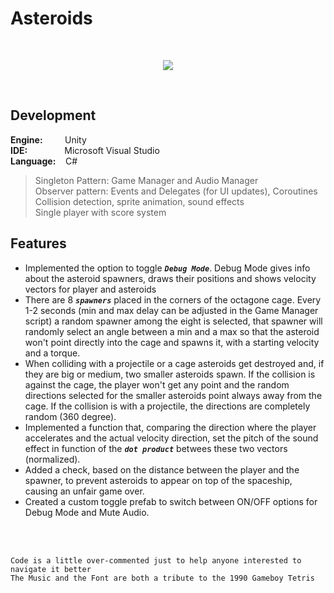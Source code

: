 # Asteroids
<br/>
<p align="center">
  <img src="http://emanuelecarrino.altervista.org/images/portfolio/asteroid_1600x900.png" />
</p>
<br/>

## Development
**Engine:** &nbsp;&nbsp;&nbsp;&nbsp;&nbsp;&nbsp;&nbsp; Unity  
**IDE:** &nbsp;&nbsp;&nbsp;&nbsp;&nbsp;&nbsp;&nbsp;&nbsp;&nbsp;&nbsp;&nbsp;&nbsp;&nbsp; Microsoft Visual Studio  
**Language:** &nbsp;&nbsp; C#
<br/>
> Singleton Pattern: Game Manager and Audio Manager  
> Observer pattern: Events and Delegates (for UI updates), Coroutines  
> Collision detection, sprite animation, sound effects  
> Single player with score system  

## Features
* Implemented the option to toggle  ***`Debug Mode`***. Debug Mode gives info about the asteroid spawners, draws their positions and shows velocity vectors for player and asteroids  
* There are 8 ***`spawners`*** placed in the corners of the octagone cage. Every 1-2 seconds (min and max delay can be adjusted in the Game Manager script) a random spawner among the eight is selected, that spawner will randomly select an angle between a min and a max so that the asteroid won't point directly into the cage and spawns it, with a starting velocity and a torque.  
* When colliding with a projectile or a cage asteroids get destroyed and, if they are big or medium, two smaller asteroids spawn. If the collision is against the cage, the player won't get any point and the random directions selected for the smaller asteroids point always away from the cage. If the collision is with a projectile, the directions are completely random (360 degree).  
* Implemented a function that, comparing the direction where the player accelerates and the actual velocity direction, set the pitch of the sound effect in function of the ***`dot product`*** betwees these two vectors (normalized).  
* Added a check, based on the distance between the player and the spawner, to prevent asteroids to appear on top of the spaceship, causing an unfair game over.  
* Created a custom toggle prefab to switch between ON/OFF options for Debug Mode and Mute Audio.  

<br/>
<br/>

`Code is a little over-commented just to help anyone interested to navigate it better`  
`The Music and the Font are both a tribute to the 1990 Gameboy Tetris`
